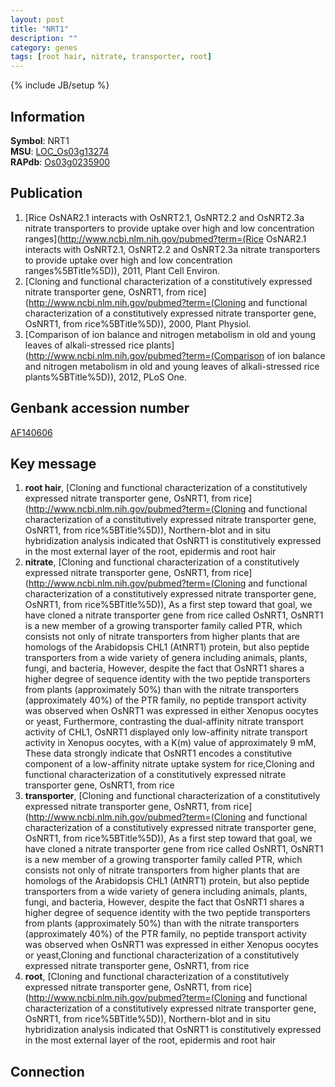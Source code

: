 ```yaml
---
layout: post
title: "NRT1"
description: ""
category: genes
tags: [root hair, nitrate, transporter, root]
---
```

{% include JB/setup %}

## Information
__Symbol__: NRT1  
__MSU__: [LOC_Os03g13274](http://rice.plantbiology.msu.edu/cgi-bin/ORF_infopage.cgi?orf=LOC_Os03g13274)  
__RAPdb__: [Os03g0235900](http://rapdb.dna.affrc.go.jp/viewer/gbrowse_details/irgsp1?name=Os03g0235900)  

## Publication
1. [Rice OsNAR2.1 interacts with OsNRT2.1, OsNRT2.2 and OsNRT2.3a nitrate transporters to provide uptake over high and low concentration ranges](http://www.ncbi.nlm.nih.gov/pubmed?term=(Rice OsNAR2.1 interacts with OsNRT2.1, OsNRT2.2 and OsNRT2.3a nitrate transporters to provide uptake over high and low concentration ranges%5BTitle%5D)), 2011, Plant Cell Environ.
2. [Cloning and functional characterization of a constitutively expressed nitrate transporter gene, OsNRT1, from rice](http://www.ncbi.nlm.nih.gov/pubmed?term=(Cloning and functional characterization of a constitutively expressed nitrate transporter gene, OsNRT1, from rice%5BTitle%5D)), 2000, Plant Physiol.
3. [Comparison of ion balance and nitrogen metabolism in old and young leaves of alkali-stressed rice plants](http://www.ncbi.nlm.nih.gov/pubmed?term=(Comparison of ion balance and nitrogen metabolism in old and young leaves of alkali-stressed rice plants%5BTitle%5D)), 2012, PLoS One.

## Genbank accession number
[AF140606](http://www.ncbi.nlm.nih.gov/nuccore/AF140606)

## Key message
1. __root hair__, [Cloning and functional characterization of a constitutively expressed nitrate transporter gene, OsNRT1, from rice](http://www.ncbi.nlm.nih.gov/pubmed?term=(Cloning and functional characterization of a constitutively expressed nitrate transporter gene, OsNRT1, from rice%5BTitle%5D)),  Northern-blot and in situ hybridization analysis indicated that OsNRT1 is constitutively expressed in the most external layer of the root, epidermis and root hair
2. __nitrate__, [Cloning and functional characterization of a constitutively expressed nitrate transporter gene, OsNRT1, from rice](http://www.ncbi.nlm.nih.gov/pubmed?term=(Cloning and functional characterization of a constitutively expressed nitrate transporter gene, OsNRT1, from rice%5BTitle%5D)),  As a first step toward that goal, we have cloned a nitrate transporter gene from rice called OsNRT1, OsNRT1 is a new member of a growing transporter family called PTR, which consists not only of nitrate transporters from higher plants that are homologs of the Arabidopsis CHL1 (AtNRT1) protein, but also peptide transporters from a wide variety of genera including animals, plants, fungi, and bacteria, However, despite the fact that OsNRT1 shares a higher degree of sequence identity with the two peptide transporters from plants (approximately 50%) than with the nitrate transporters (approximately 40%) of the PTR family, no peptide transport activity was observed when OsNRT1 was expressed in either Xenopus oocytes or yeast, Furthermore, contrasting the dual-affinity nitrate transport activity of CHL1, OsNRT1 displayed only low-affinity nitrate transport activity in Xenopus oocytes, with a K(m) value of approximately 9 mM, These data strongly indicate that OsNRT1 encodes a constitutive component of a low-affinity nitrate uptake system for rice,Cloning and functional characterization of a constitutively expressed nitrate transporter gene, OsNRT1, from rice
3. __transporter__, [Cloning and functional characterization of a constitutively expressed nitrate transporter gene, OsNRT1, from rice](http://www.ncbi.nlm.nih.gov/pubmed?term=(Cloning and functional characterization of a constitutively expressed nitrate transporter gene, OsNRT1, from rice%5BTitle%5D)),  As a first step toward that goal, we have cloned a nitrate transporter gene from rice called OsNRT1, OsNRT1 is a new member of a growing transporter family called PTR, which consists not only of nitrate transporters from higher plants that are homologs of the Arabidopsis CHL1 (AtNRT1) protein, but also peptide transporters from a wide variety of genera including animals, plants, fungi, and bacteria, However, despite the fact that OsNRT1 shares a higher degree of sequence identity with the two peptide transporters from plants (approximately 50%) than with the nitrate transporters (approximately 40%) of the PTR family, no peptide transport activity was observed when OsNRT1 was expressed in either Xenopus oocytes or yeast,Cloning and functional characterization of a constitutively expressed nitrate transporter gene, OsNRT1, from rice
4. __root__, [Cloning and functional characterization of a constitutively expressed nitrate transporter gene, OsNRT1, from rice](http://www.ncbi.nlm.nih.gov/pubmed?term=(Cloning and functional characterization of a constitutively expressed nitrate transporter gene, OsNRT1, from rice%5BTitle%5D)),  Northern-blot and in situ hybridization analysis indicated that OsNRT1 is constitutively expressed in the most external layer of the root, epidermis and root hair

## Connection


